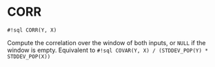 # CORR

`#!sql CORR(Y, X)`

Compute the correlation over the window of both inputs, or `NULL` if
the window is empty. Equivalent to `#!sql COVAR(Y, X) / (STDDEV_POP(Y) * STDDEV_POP(X))`
